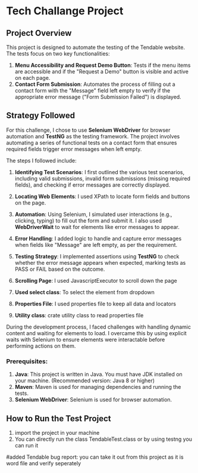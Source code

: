 # Tech Challange Project

## Project Overview

This project is designed to automate the testing of the Tendable website. The tests focus on two key functionalities:

1. **Menu Accessibility and Request Demo Button**: Tests if the menu items are accessible and if the "Request a Demo" button is visible and active on each page.
2. **Contact Form Submission**: Automates the process of filling out a contact form with the "Message" field left empty to verify if the appropriate error message ("Form Submission Failed") is displayed.

## Strategy Followed

For this challenge, I chose to use **Selenium WebDriver** for browser automation and **TestNG** as the testing framework. The project involves automating a series of functional tests on a contact form that ensures required fields trigger error messages when left empty.

The steps I followed include:
1. **Identifying Test Scenarios**: I first outlined the various test scenarios, including valid submissions, invalid form submissions (missing required fields), and checking if error messages are correctly displayed.

2. **Locating Web Elements**: I used XPath to locate form fields and buttons on the page.

3. **Automation**: Using Selenium, I simulated user interactions (e.g., clicking, typing) to fill out the form and submit it. I also used **WebDriverWait** to wait for elements like error messages to appear.

4. **Error Handling**: I added logic to handle and capture error messages when fields like "Message" are left empty, as per the requirement.

5. **Testing Strategy**: I implemented assertions using **TestNG** to check whether the error message appears when expected, marking tests as PASS or FAIL based on the outcome.

6. **Scrolling Page**: I used JavascriptExecutor to scroll down the page
   
7. **Used select class**: To select the element from dropdown
   
8. **Properties File**: I used properties file to keep all data and locators
    
9. **Utility class**: crate utility class to read properties file 

During the development process, I faced challenges with handling dynamic content and waiting for elements to load. I overcame this by using explicit waits with Selenium to ensure elements were interactable before performing actions on them.


### Prerequisites:
1. **Java**: This project is written in Java. You must have JDK installed on your machine. (Recommended version: Java 8 or higher)
2. **Maven**: Maven is used for managing dependencies and running the tests.
3. **Selenium WebDriver**: Selenium is used for browser automation.

## How to Run the Test Project
1. import the project in your machine 
2. You can directly run the class TendableTest.class or by using testng you can run it

#added Tendable bug report: you can take it out from this project as it is word file and verify seperately 
